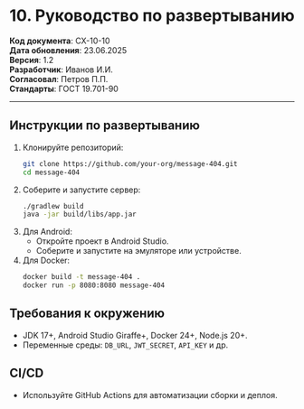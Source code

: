 # 10. Руководство по развертыванию

**Код документа**: СХ-10-10  
**Дата обновления**: 23.06.2025  
**Версия**: 1.2  
**Разработчик**: Иванов И.И.  
**Согласовал**: Петров П.П.  
**Стандарты**: ГОСТ 19.701-90

---

## Инструкции по развертыванию
1. Клонируйте репозиторий:
   ```sh
   git clone https://github.com/your-org/message-404.git
   cd message-404
   ```
2. Соберите и запустите сервер:
   ```sh
   ./gradlew build
   java -jar build/libs/app.jar
   ```
3. Для Android:
   - Откройте проект в Android Studio.
   - Соберите и запустите на эмуляторе или устройстве.
4. Для Docker:
   ```sh
   docker build -t message-404 .
   docker run -p 8080:8080 message-404
   ```

## Требования к окружению
- JDK 17+, Android Studio Giraffe+, Docker 24+, Node.js 20+.
- Переменные среды: `DB_URL`, `JWT_SECRET`, `API_KEY` и др.

## CI/CD
- Используйте GitHub Actions для автоматизации сборки и деплоя. 